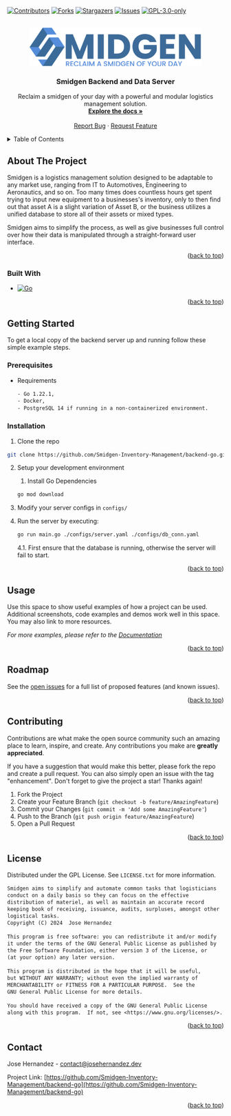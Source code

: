 <a name="readme-top"></a>
[![Contributors][contributors-shield]][contributors-url]
[![Forks][forks-shield]][forks-url]
[![Stargazers][stars-shield]][stars-url]
[![Issues][issues-shield]][issues-url]
[![GPL-3.0-only][license-shield]][license-url]




<br />
<div align="center">
  <a href="https://github.com/Smidgen-Inventory-Management/backend-go">
    <img src="smidgen_logo.png" alt="Logo" width="400">
  </a>

<h3 align="center">Smidgen Backend and Data Server</h3>

  <p align="center">
    Reclaim a smidgen of your day with a powerful and modular logistics management solution.
    <br />
    <a href="https://github.com/Smidgen-Inventory-Management/backend-go"><strong>Explore the docs »</strong></a>
    <br />
    <br />
    <!-- <a href="https://github.com/Smidgen-Inventory-Management/backend-go">View Demo</a>
    · -->
    <a href="https://github.com/Smidgen-Inventory-Management/backend-go/issues/new?labels=bug&template=bug-report---.md">Report Bug</a>
    ·
    <a href="https://github.com/Smidgen-Inventory-Management/backend-go/issues/new?labels=enhancement&template=feature-request---.md">Request Feature</a>
  </p>
</div>



<!-- TABLE OF CONTENTS -->
<details>
  <summary>Table of Contents</summary>
  <ol>
    <li>
      <a href="#about-the-project">About The Project</a>
      <ul>
        <li><a href="#built-with">Built With</a></li>
      </ul>
    </li>
    <li>
      <a href="#getting-started">Getting Started</a>
      <ul>
        <li><a href="#prerequisites">Prerequisites</a></li>
        <li><a href="#installation">Installation</a></li>
      </ul>
    </li>
    <li><a href="#usage">Usage</a></li>
    <li><a href="#roadmap">Roadmap</a></li>
    <li><a href="#contributing">Contributing</a></li>
    <li><a href="#license">License</a></li>
    <li><a href="#contact">Contact</a></li>
    <li><a href="#acknowledgments">Acknowledgments</a></li>
  </ol>
</details>



<!-- ABOUT THE PROJECT -->
## About The Project
<!-- [![Product Name Screen Shot][product-screenshot]](https://example.com) -->
<!-- We cannot replace the use in medicine because a fully fledged CMMS requires much more information -->
Smidgen is a logistics management solution designed to be adaptable to any market use, ranging from IT to Automotives, Engineering to Aeronautics, and so on. Too many times does countless hours get spent trying to input new equipment to a businesses's inventory, only to then find out that asset A is a slight variation of Asset B, or the business utilizes a unified database to store all of their assets or mixed types.

Smidgen aims to simplify the process, as well as give businesses full control over how their data is manipulated through a straight-forward user interface.

<p align="right">(<a href="#readme-top">back to top</a>)</p>



### Built With

* [![Go][Go]][Go-url]

<p align="right">(<a href="#readme-top">back to top</a>)</p>



<!-- GETTING STARTED -->
## Getting Started

To get a local copy of the backend server up and running follow these simple example steps.

### Prerequisites

* Requirements
  ```sh
  - Go 1.22.1,
  - Docker,
  - PostgreSQL 14 if running in a non-containerized environment.
  ```

### Installation

1.  Clone the repo
   ```sh
   git clone https://github.com/Smidgen-Inventory-Management/backend-go.git
   ```
2.  Setup your development environment
    1.  Install Go Dependencies
      ```sh
      go mod download
      ```

3.  Modify your server configs in `configs/`

4.  Run the server by executing:
    ```sh
    go run main.go ./configs/server.yaml ./configs/db_conn.yaml
    ```
    4.1.  First ensure that the database is running, otherwise the server will fail to start.

<p align="right">(<a href="#readme-top">back to top</a>)</p>



<!-- USAGE EXAMPLES -->
## Usage

Use this space to show useful examples of how a project can be used. Additional screenshots, code examples and demos work well in this space. You may also link to more resources.

_For more examples, please refer to the [Documentation](https://example.com)_

<p align="right">(<a href="#readme-top">back to top</a>)</p>



<!-- ROADMAP -->
## Roadmap

See the [open issues](https://github.com/Smidgen-Inventory-Management/backend-go/issues) for a full list of proposed features (and known issues).

<p align="right">(<a href="#readme-top">back to top</a>)</p>



<!-- CONTRIBUTING -->
## Contributing

Contributions are what make the open source community such an amazing place to learn, inspire, and create. Any contributions you make are **greatly appreciated**.

If you have a suggestion that would make this better, please fork the repo and create a pull request. You can also simply open an issue with the tag "enhancement".
Don't forget to give the project a star! Thanks again!

1. Fork the Project
2. Create your Feature Branch (`git checkout -b feature/AmazingFeature`)
3. Commit your Changes (`git commit -m 'Add some AmazingFeature'`)
4. Push to the Branch (`git push origin feature/AmazingFeature`)
5. Open a Pull Request

<p align="right">(<a href="#readme-top">back to top</a>)</p>



<!-- LICENSE -->
## License

Distributed under the GPL License. See `LICENSE.txt` for more information.

    Smidgen aims to simplify and automate common tasks that logisticians conduct on a daily basis so they can focus on the effective distribution of materiel, as well as maintain an accurate record keeping book of receiving, issuance, audits, surpluses, amongst other logistical tasks.
    Copyright (C) 2024  Jose Hernandez

    This program is free software: you can redistribute it and/or modify
    it under the terms of the GNU General Public License as published by
    the Free Software Foundation, either version 3 of the License, or
    (at your option) any later version.

    This program is distributed in the hope that it will be useful,
    but WITHOUT ANY WARRANTY; without even the implied warranty of
    MERCHANTABILITY or FITNESS FOR A PARTICULAR PURPOSE.  See the
    GNU General Public License for more details.

    You should have received a copy of the GNU General Public License
    along with this program.  If not, see <https://www.gnu.org/licenses/>.
<p align="right">(<a href="#readme-top">back to top</a>)</p>



<!-- CONTACT -->
## Contact

Jose Hernandez - contact@josehernandez.dev

Project Link: [https://github.com/Smidgen-Inventory-Management/backend-go](https://github.com/Smidgen-Inventory-Management/backend-go)

<p align="right">(<a href="#readme-top">back to top</a>)</p>



<!-- MARKDOWN LINKS & IMAGES -->
<!-- https://www.markdownguide.org/basic-syntax/#reference-style-links -->
[contributors-shield]: https://img.shields.io/github/contributors/Smidgen-Inventory-Management/backend-go.svg?style=for-the-badge
[contributors-url]: https://github.com/Smidgen-Inventory-Management/backend-go/graphs/contributors

[forks-shield]: https://img.shields.io/github/forks/Smidgen-Inventory-Management/backend-go.svg?style=for-the-badge
[forks-url]: https://github.com/Smidgen-Inventory-Management/backend-go/network/members

[stars-shield]: https://img.shields.io/github/stars/Smidgen-Inventory-Management/backend-go.svg?style=for-the-badge
[stars-url]: https://github.com/Smidgen-Inventory-Management/backend-go/stargazers

[issues-shield]: https://img.shields.io/github/issues/Smidgen-Inventory-Management/backend-go.svg?style=for-the-badge
[issues-url]: https://github.com/Smidgen-Inventory-Management/backend-go/issues

[license-shield]: https://img.shields.io/github/license/Smidgen-Inventory-Management/backend-go.svg?style=for-the-badge
[license-url]: https://github.com/Smidgen-Inventory-Management/backend-go/blob/main/LICENSE.txt

[product-screenshot]: images/screenshot.png

[go]: https://img.shields.io/badge/go-3670A0?style=for-the-badge&logo=go&logoColor=ffdd54
[go-url]: https://go.org/

[Go]: https://img.shields.io/badge/Go-00ADD8?style=for-the-badge&logo=go&logoColor=white
[Go-url]: https://go.dev/

